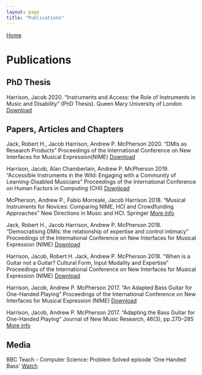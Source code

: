```yaml
---
layout: page
title: "Publications"
---
```


[Home](index.md)

# Publications

## PhD Thesis

Harrison, Jacob 2020. “Instruments and Access: the Role of Instruments in Music and Disability” (PhD Thesis). Queen Mary University of London [Download](http://instrumentslab.org/data/jacob/jtfh-thesis.pdf)

## Papers, Articles and Chapters

Jack, Robert H., Jacob Harrison, Andrew P. McPherson 2020. “DMIs as Research Products” Proceedings of the International Conference on New Interfaces for Musical Expression(NIME) [Download](http://instrumentslab.org/data/jacob/DMIs_Research_Products.pdf) 

Harrison, Jacob, Alan Chamberlain, Andrew P. McPherson 2019. “Accessible Instruments in the Wild: Engaging with a Community of Learning-Disabled Musicians” Proceedings of the International Conference on Human Factors in Computing (CHI) [Download](https://dl.acm.org/citation.cfm?id=3313037)

McPherson, Andrew P., Fabio Morreale, Jacob Harrison 2018. “Musical Instruments for Novices: Comparing NIME, HCI and Crowdfunding Approaches” New Directions in Music and HCI. Springer [More info](https://link.springer.com/chapter/10.1007/978-3-319-92069-6_12)

Jack, Robert H., Jacob Harrison, Andrew P. McPherson 2018. “Democratising DMIs: the relationship of expertise and control intimacy” Proceedings of the International Conference on New Interfaces for Musical Expression (NIME) [Download](https://www.researchgate.net/profile/Robert_Jack4/publication/324390561_Democratising_DMIs_the_relationship_of_expertise_and_control_intimacy/links/5acc92b4a6fdcc8bfc87e9cc/Democratising-DMIs-the-relationship-of-expertise-and-control-intimacy.pdf)

Harrison, Jacob, Robert H. Jack, Andrew P. McPherson 2018. “When is a Guitar not a Guitar? Cultural Form, Input Modality and Expertise” Proceedings of the International Conference on New Interfaces for Musical Expression (NIME) [Download](http://www.eecs.qmul.ac.uk/~andrewm/jharrison_nime2018.pdf)

Harrison, Jacob, Andrew P. McPherson 2017. “An Adapted Bass Guitar for One-Handed Playing” Proceedings of the International Conference on New Interfaces for Musical Expression (NIME) [Download](http://homes.create.aau.dk/dano/nime17/papers/0102/paper0102.pdf)

Harrison, Jacob, Andrew P. McPherson 2017. “Adapting the Bass Guitar for One-Handed Playing” Journal of New Music Research, 46(3), pp.270–285 [More info](http://www.tandfonline.com/doi/abs/10.1080/09298215.2017.1340485)

## Media

BBC Teach - Computer Science: Problem Solved episode 'One Handed Bass' [Watch](https://www.youtube.com/watch?v=0lA4Oppg4UM)
